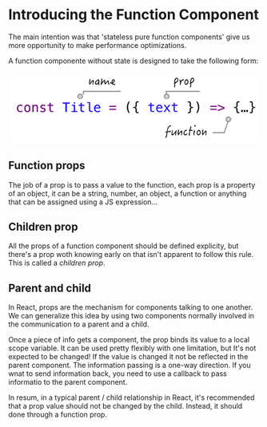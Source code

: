 # Introducing the Function Component

The main intention was that 'stateless pure function components' give us more opportunity to make performance optimizations.

A function componente without state is designed to take the following form:

![alt text](./imgs/01_c/Captura%20de%20pantalla%202022-06-24%20a%20las%2013.19.12.png "a title")

## Function props

The job of a prop is to pass a value to the function, each prop is a property of an object, it can be a string, number, an object,
a function or anything that can be assigned using a JS expression...

## Children prop

All the props of a function component should be defined explicity, but there's a prop woth knowing early on that isn't apparent to follow this rule. This is called a _children prop_.

## Parent and child

In React, props are the mechanism for components talking to one another. We can generalize this idea by using two components normally involved in the communication to a parent and a child.

Once a piece of info gets a component, the prop binds its value to a local scope variable. It can be used pretty flexibly with one limitation, but It's not expected to be changed! If the value is changed it not be reflected in the parent component. The information passing is a one-way direction. If you wnat to send information back, you need to use a callback to pass informatio to the parent component.

In resum, in a typical parent / child relationship in React, it's recommended that a prop value should not be changed by the child. Instead, it should done through a function prop.


